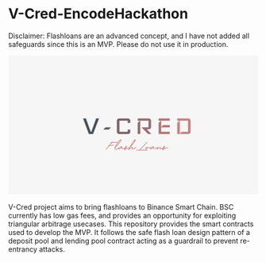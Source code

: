 # V-Cred-EncodeHackathon
Disclaimer: Flashloans are an advanced concept, and I have not added all safeguards since this is an MVP. Please do not use it in production.

![Logo](/assets/logo.png)

V-Cred project aims to bring flashloans to Binance Smart Chain. BSC currently has low gas fees, and provides an opportunity for exploiting triangular arbitrage usecases.
This repository provides the smart contracts used to develop the MVP. It follows the safe flash loan design pattern of a deposit pool and lending pool contract acting as a guardrail to prevent re-entrancy attacks. 
